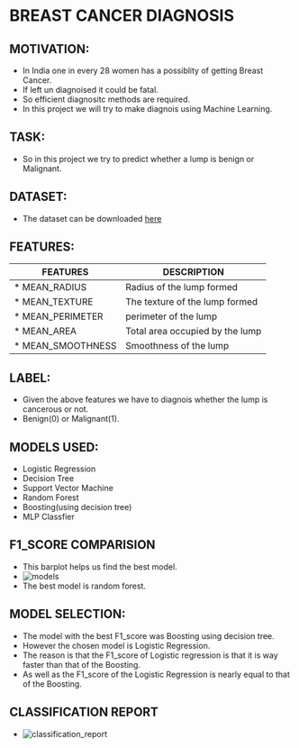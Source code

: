 # BREAST CANCER DIAGNOSIS

## MOTIVATION:
* In India one in every 28 women has a possiblity of getting Breast Cancer. 
* If left un diagnoised it could be fatal.
* So efficient diagnositc methods are required.
* In this project we will try to make diagnois using Machine Learning.

## TASK:
* So in this project we try to predict whether a lump is benign or Malignant.

## DATASET:
* The dataset can be downloaded [here](https://www.kaggle.com/uciml/breast-cancer-wisconsin-data)

## FEATURES:
|FEATURES                              |DESCRIPTION                                  |
|               ---                    |               ---                           |
|* MEAN_RADIUS                         |  Radius of the lump formed                  |  
|* MEAN_TEXTURE                        |  The texture of the lump formed             |
|* MEAN_PERIMETER                      |  perimeter of the lump                      |
|* MEAN_AREA                           |  Total area occupied by the lump            |
|* MEAN_SMOOTHNESS                     |  Smoothness of the lump                     |

## LABEL:
* Given the above features we have to diagnois whether the lump is cancerous or not.
* Benign(0) or Malignant(1).

## MODELS USED:
* Logistic Regression
* Decision Tree
* Support Vector Machine
* Random Forest
* Boosting(using decision tree)
* MLP Classfier

## F1_SCORE COMPARISION
* This barplot helps us find the best model.
* ![models](https://i.ibb.co/9vkcLJr/models.jpg)
* The best model is random forest.
## MODEL SELECTION:
 
* The model with the best F1_score was Boosting using decision tree.
* However the chosen model is Logistic Regression.
* The reason is that the F1_score of Logistic regression is that it is way faster than that of the Boosting.
* As well as the F1_score of the Logistic Regression is nearly equal to that of the Boosting.

## CLASSIFICATION REPORT
* ![classification_report](https://i.ibb.co/C2mwnbj/classification-report.jpg)
